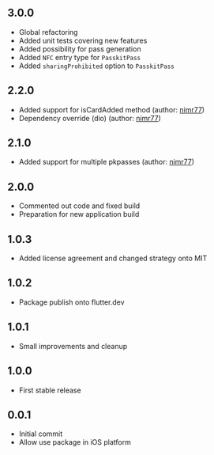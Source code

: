 ## 3.0.0
- Global refactoring
- Added unit tests covering new features
- Added possibility for pass generation
- Added `NFC` entry type for `PasskitPass`
- Added `sharingProhibited` option to `PasskitPass`

## 2.2.0
- Added support for isCardAdded method (author: [nimr77](https://github.com/WebEferen/flutter_wallet_card/issues?q=is%3Apr+author%3Animr77))
- Dependency override (dio) (author: [nimr77](https://github.com/WebEferen/flutter_wallet_card/issues?q=is%3Apr+author%3Animr77))

## 2.1.0
- Added support for multiple pkpasses (author: [nimr77](https://github.com/WebEferen/flutter_wallet_card/issues?q=is%3Apr+author%3Animr77))
## 2.0.0
- Commented out code and fixed build
- Preparation for new application build

## 1.0.3
- Added license agreement and changed strategy onto MIT

## 1.0.2
- Package publish onto flutter.dev

## 1.0.1
- Small improvements and cleanup

## 1.0.0
- First stable release

## 0.0.1
- Initial commit
- Allow use package in iOS platform
